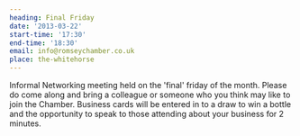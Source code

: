 ```yaml
---
heading: Final Friday
date: '2013-03-22'
start-time: '17:30'
end-time: '18:30'
email: info@romseychamber.co.uk
place: the-whitehorse
---
```

Informal Networking meeting held on the 'final' friday of the month. Please do come along and bring a colleague or someone who you think may like to join the Chamber. Business cards will be entered in to a draw to win a bottle and the opportunity to speak to those attending about your business for 2 minutes.

